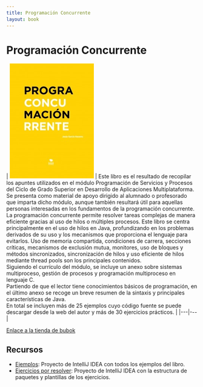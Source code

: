 ```yaml
---
title: Programación Concurrente
layout: book
---
```


# Programación Concurrente 

| ![Programación Concurrente](./img/programacion-concurrente.jpg) | Este libro es el resultado de recopilar los apuntes utilizados en el módulo Programación de Servicios y Procesos del Ciclo de Grado Superior en Desarrollo de Aplicaciones Multiplataforma. Se presenta como material de apoyo dirigido al alumnado o profesorado que imparta dicho módulo, aunque también resultará útil para aquellas personas interesadas en los fundamentos de la programación concurrente.
<br/>
La programación concurrente permite resolver tareas complejas de manera eficiente gracias al uso de hilos o múltiples procesos. Este libro se centra principalmente en el uso de hilos en Java, profundizando en los problemas derivados de su uso y los mecanismos que proporciona el lenguaje para evitarlos. Uso de memoria compartida, condiciones de carrera, secciones críticas, mecanismos de exclusión mutua, monitores, uso de bloques y métodos sincronizados, sincronización de hilos y uso eficiente de hilos mediante thread pools son los principales contenidos.
<br/>
Siguiendo el currículo del módulo, se incluye un anexo sobre sistemas multiproceso, gestión de procesos y programación multiproceso en lenguaje C.
<br/>
Partiendo de que el lector tiene conocimientos básicos de programación, en el último anexo se recoge un breve resumen de la sintaxis y principales características de Java.
<br/>
En total se incluyen más de 25 ejemplos cuyo código fuente se puede descargar desde la web del autor y más de 30 ejercicios prácticos. |
|---|---|

[Enlace a la tienda de bubok](https://www.bubok.es/libros/276469/programacion-concurrente)

## Recursos
- [Ejemplos](): Proyecto de IntelliJ IDEA con todos los ejemplos del libro.
- [Ejercicios por resolver](): Proyecto de IntelliJ IDEA con la estructura de paquetes y plantillas de los ejercicios.